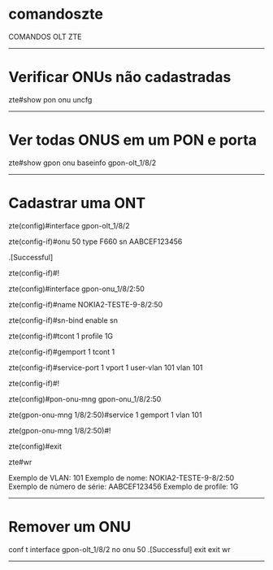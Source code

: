 # comandoszte
COMANDOS OLT ZTE


******************************************************************************************
# Verificar ONUs não cadastradas

zte#show pon onu uncfg
******************************************************************************************
# Ver todas ONUS em um PON e porta

zte#show gpon onu baseinfo gpon-olt_1/8/2
******************************************************************************************
# Cadastrar uma ONT

zte(config)#interface gpon-olt_1/8/2

zte(config-if)#onu 50 type F660 sn AABCEF123456 

.[Successful]

zte(config-if)#!

zte(config)#interface gpon-onu_1/8/2:50

zte(config-if)#name NOKIA2-TESTE-9-8/2:50

zte(config-if)#sn-bind enable sn

zte(config-if)#tcont 1  profile 1G

zte(config-if)#gemport 1  tcont 1

zte(config-if)#service-port 1 vport 1 user-vlan 101  vlan 101 

zte(config-if)#!

zte(config)#pon-onu-mng gpon-onu_1/8/2:50

zte(gpon-onu-mng 1/8/2:50)#service 1 gemport 1 vlan 101

zte(gpon-onu-mng 1/8/2:50)#!

zte(config)#exit

zte#wr


Exemplo de VLAN: 101
Exemplo de nome:  NOKIA2-TESTE-9-8/2:50
Exemplo de número de série:  AABCEF123456
Exemplo de profile: 1G
******************************************************************************************

# Remover um ONU

conf t
interface gpon-olt_1/8/2
no onu 50
.[Successful]
exit
exit
wr
******************************************************************************************
